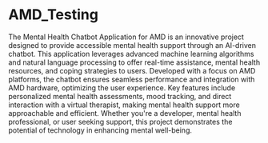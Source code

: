 # AMD_Testing

The Mental Health Chatbot Application for AMD is an innovative project designed to provide accessible mental health support through an AI-driven chatbot. This application leverages advanced machine learning algorithms and natural language processing to offer real-time assistance, mental health resources, and coping strategies to users. Developed with a focus on AMD platforms, the chatbot ensures seamless performance and integration with AMD hardware, optimizing the user experience. Key features include personalized mental health assessments, mood tracking, and direct interaction with a virtual therapist, making mental health support more approachable and efficient. Whether you're a developer, mental health professional, or user seeking support, this project demonstrates the potential of technology in enhancing mental well-being.
